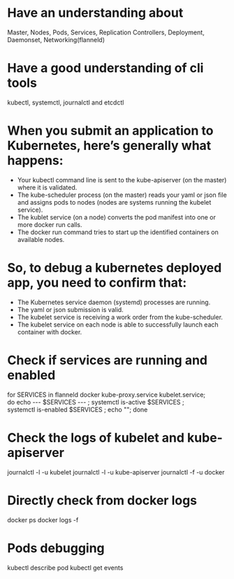 # Have an understanding about 
Master, Nodes,  Pods, Services, Replication Controllers, Deployment, Daemonset, Networking(flanneld)

# Have a good understanding of cli tools
kubectl, systemctl, journalctl and etcdctl

# When you submit an application to Kubernetes, here’s generally what happens:

- Your kubectl command line is sent to the kube-apiserver (on the master) where it is validated.
- The kube-scheduler process (on the master) reads your yaml or json file and assigns pods to nodes (nodes are systems running the kubelet service).
- The kublet service (on a node) converts the pod manifest into one or more docker run calls.
- The docker run command tries to start up the identified containers on available nodes.

# So, to debug a kubernetes deployed app, you need to confirm that:

- The Kubernetes service daemon (systemd) processes are running.
- The yaml or json submission is valid.
- The kubelet service is receiving a work order from the kube-scheduler.
- The kubelet service on each node is able to successfully launch each container with docker.


# Check if services are running and enabled
for SERVICES in flanneld docker kube-proxy.service kubelet.service; \
do echo --- $SERVICES --- ; systemctl is-active $SERVICES ; \
systemctl is-enabled $SERVICES ; echo "";  done

# Check the logs of kubelet and kube-apiserver
journalctl -l -u kubelet
journalctl -l -u kube-apiserver
journalctl -f -u docker

# Directly check from docker logs
docker ps
docker logs -f <container id>

# Pods debugging
kubectl describe pod
kubectl get events
